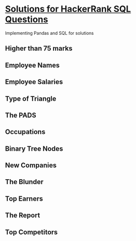 # [Solutions for HackerRank SQL Questions](https://github.com/espseongsm/HackerRankSQLSolutions/blob/main/SolutionsForHackerRankSQL.ipynb)
Implementing Pandas and SQL for solutions
## Higher than 75 marks
## Employee Names
## Employee Salaries
## Type of Triangle
## The PADS
## Occupations
## Binary Tree Nodes
## New Companies
## The Blunder
## Top Earners
## The Report
## Top Competitors